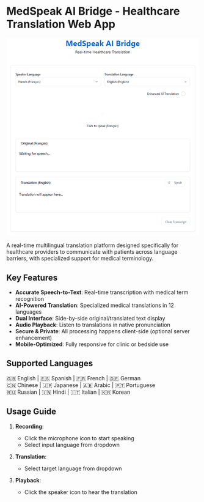 
# MedSpeak AI Bridge - Healthcare Translation Web App

![App Screenshot](./med-speak-ai-bridge.png)

A real-time multilingual translation platform designed specifically for healthcare providers to communicate with patients across language barriers, with specialized support for medical terminology.

## Key Features

- **Accurate Speech-to-Text**: Real-time transcription with medical term recognition
- **AI-Powered Translation**: Specialized medical translations in 12 languages
- **Dual Interface**: Side-by-side original/translated text display
- **Audio Playback**: Listen to translations in native pronunciation
- **Secure & Private**: All processing happens client-side (optional server enhancement)
- **Mobile-Optimized**: Fully responsive for clinic or bedside use

## Supported Languages

🇬🇧 English | 🇪🇸 Spanish | 🇫🇷 French | 🇩🇪 German  
🇨🇳 Chinese | 🇯🇵 Japanese | 🇦🇪 Arabic | 🇵🇹 Portuguese  
🇷🇺 Russian | 🇮🇳 Hindi | 🇮🇹 Italian | 🇰🇷 Korean  

## Usage Guide

1. **Recording**:
   - Click the microphone icon to start speaking
   - Select input language from dropdown

2. **Translation**:
   - Select target language from dropdown

3. **Playback**:
   - Click the speaker icon to hear the translation